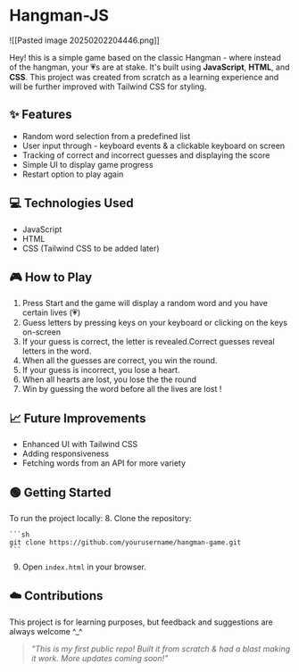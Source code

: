 # Hangman-JS


![[Pasted image 20250202204446.png]]

Hey! this is a simple game based on the classic Hangman - where instead of the hangman, your 💗s are at stake. 
It's built using **JavaScript**, **HTML**, and **CSS**. This project was created from scratch as a learning experience and will be further improved with Tailwind CSS for styling.

## ✨ Features

- Random word selection from a predefined list
- User input through - keyboard events & a clickable keyboard on screen
- Tracking of correct and incorrect guesses and displaying the score
- Simple UI to display game progress
- Restart option to play again

##  💻 Technologies Used

- JavaScript
- HTML
- CSS (Tailwind CSS to be added later)

## 🎮 How to Play 

1. Press Start and the game will display a random word and you have certain lives (💗)
2. Guess letters by pressing keys on your keyboard or clicking on the keys on-screen
3. If your guess is correct, the letter is revealed.Correct guesses reveal letters in the word.
4. When all the guesses are correct, you win the round.
5. If your guess is incorrect, you lose a heart.
6. When all hearts are lost, you lose the the round
7. Win by guessing the word before all the lives are lost !

## 📈 Future Improvements

- Enhanced UI with Tailwind CSS
- Adding responsiveness
- Fetching words from an API for more variety

## 🟢 Getting Started 

To run the project locally:
8. Clone the repository:
    
    ```sh
    git clone https://github.com/yourusername/hangman-game.git
    ```
    
9. Open `index.html` in your browser.

## ☁️ Contributions 

This project is for learning purposes, but feedback and suggestions are always welcome ^_^


> _"This is my first public repo! Built it from scratch & had a blast making it work. More updates coming soon!"_
